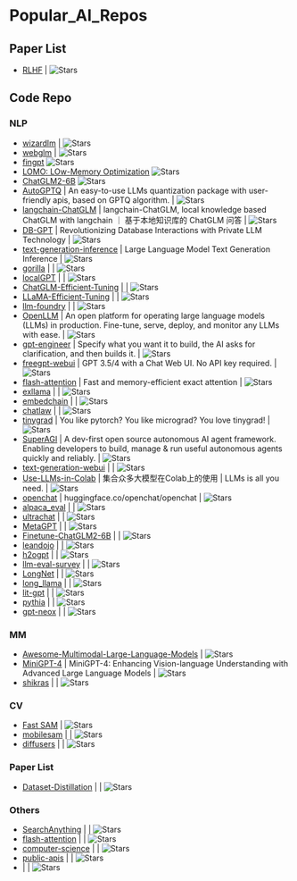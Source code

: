 # Popular_AI_Repos

## Paper List

- [RLHF](https://github.com/opendilab/awesome-RLHF) | ![Stars](https://img.shields.io/github/stars/opendilab/awesome-RLHF?style=social&label=Stars)

## Code Repo

### NLP
- [wizardlm](https://github.com/nlpxucan/wizardlm) | ![Stars](https://img.shields.io/github/stars/nlpxucan/wizardlm?style=social&label=Stars)
- [webglm](https://github.com/thudm/webglm) | ![Stars](https://img.shields.io/github/stars/thudm/webglm?style=social&label=Stars)
- [fingpt](https://github.com/ai4finance-foundation/fingpt) ![Stars](https://img.shields.io/github/stars/ai4finance-foundation/fingpt?style=social&label=Stars)
- [LOMO: LOw-Memory Optimization](https://github.com/openlmlab/lomo) ![Stars](https://img.shields.io/github/stars/openlmlab/lomo?style=social&label=Stars)
- [ChatGLM2-6B](https://github.com/THUDM/ChatGLM2-6B) ![Stars](https://img.shields.io/github/stars/THUDM/ChatGLM2-6B?style=social&label=Stars)
- [AutoGPTQ](https://github.com/PanQiWei/AutoGPTQ) | An easy-to-use LLMs quantization package with user-friendly apis, based on GPTQ algorithm. | ![Stars](https://img.shields.io/github/stars/PanQiWei/AutoGPTQ?style=social&label=Stars)
- [langchain-ChatGLM](https://github.com/imClumsyPanda/langchain-ChatGLM) | langchain-ChatGLM, local knowledge based ChatGLM with langchain ｜ 基于本地知识库的 ChatGLM 问答 | ![Stars](https://img.shields.io/github/stars/imClumsyPanda/langchain-ChatGLM?style=social&label=Stars)
- [DB-GPT](https://github.com/csunny/DB-GPT) | Revolutionizing Database Interactions with Private LLM Technology | ![Stars](https://img.shields.io/github/stars/csunny/DB-GPT?style=social&label=Stars)
- [text-generation-inference](https://github.com/huggingface/text-generation-inference) | Large Language Model Text Generation Inference | ![Stars](https://img.shields.io/github/stars/huggingface/text-generation-inference?style=social&label=Stars)
- [gorilla](https://github.com/ShishirPatil/gorilla) | | ![Stars](https://img.shields.io/github/stars/ShishirPatil/gorilla?style=social&label=Stars)
- [localGPT](https://github.com/PromtEngineer/localGPT) | | ![Stars](https://img.shields.io/github/stars/PromtEngineer/localGPT?style=social&label=Stars)
- [ChatGLM-Efficient-Tuning](https://github.com/hiyouga/ChatGLM-Efficient-Tuning) | | ![Stars](https://img.shields.io/github/stars/hiyouga/ChatGLM-Efficient-Tuning?style=social&label=Stars)
- [LLaMA-Efficient-Tuning](https://github.com/hiyouga/LLaMA-Efficient-Tuning) | | ![Stars](https://img.shields.io/github/stars/hiyouga/LLaMA-Efficient-Tuning?style=social&label=Stars)
- [llm-foundry](https://github.com/mosaicml/llm-foundry) | | ![Stars](https://img.shields.io/github/stars/mosaicml/llm-foundry?style=social&label=Stars)
- [OpenLLM](https://github.com/bentoml/OpenLLM) | An open platform for operating large language models (LLMs) in production. Fine-tune, serve, deploy, and monitor any LLMs with ease. | ![Stars](https://img.shields.io/github/stars/bentoml/OpenLLM?style=social&label=Stars)
- [gpt-engineer](https://github.com/AntonOsika/gpt-engineer) | Specify what you want it to build, the AI asks for clarification, and then builds it. | ![Stars](https://img.shields.io/github/stars/AntonOsika/gpt-engineer?style=social&label=Stars)
- [freegpt-webui](https://github.com/ramonvc/freegpt-webui) | GPT 3.5/4 with a Chat Web UI. No API key required. | ![Stars](https://img.shields.io/github/stars/ramonvc/freegpt-webui?style=social&label=Stars)
- [flash-attention](https://github.com/HazyResearch/flash-attention) | Fast and memory-efficient exact attention | ![Stars](https://img.shields.io/github/stars/HazyResearch/flash-attention?style=social&label=Stars)
- [exllama](https://github.com/turboderp/exllama) | | ![Stars](https://img.shields.io/github/stars/turboderp/exllama?style=social&label=Stars)
- [embedchain](https://github.com/embedchain/embedchain) | | ![Stars](https://img.shields.io/github/stars/embedchain/embedchain?style=social&label=Stars)
- [chatlaw](https://github.com/pku-yuangroup/chatlaw) | | ![Stars](https://img.shields.io/github/stars/pku-yuangroup/chatlaw?style=social&label=Stars)
- [tinygrad](https://github.com/geohot/tinygrad) | You like pytorch? You like micrograd? You love tinygrad! | ![Stars](https://img.shields.io/github/stars/geohot/tinygrad?style=social&label=Stars)
- [SuperAGI](https://github.com/TransformerOptimus/SuperAGI) | A dev-first open source autonomous AI agent framework. Enabling developers to build, manage & run useful autonomous agents quickly and reliably. | ![Stars](https://img.shields.io/github/stars/TransformerOptimus/SuperAGI?style=social&label=Stars)
- [text-generation-webui](https://github.com/oobabooga/text-generation-webui) | | ![Stars](https://img.shields.io/github/stars/oobabooga/text-generation-webui?style=social&label=Stars)
- [Use-LLMs-in-Colab](https://github.com/WangRongsheng/Use-LLMs-in-Colab) | 集合众多大模型在Colab上的使用 | LLMs is all you need. | ![Stars](https://img.shields.io/github/stars/WangRongsheng/Use-LLMs-in-Colab?style=social&label=Stars)
- [openchat](https://github.com/imoneoi/openchat) | huggingface.co/openchat/openchat | ![Stars](https://img.shields.io/github/stars/imoneoi/openchat?style=social&label=Stars)
- [alpaca_eval](https://github.com/tatsu-lab/alpaca_eval) | | ![Stars](https://img.shields.io/github/stars/tatsu-lab/alpaca_eval?style=social&label=Stars)
- [ultrachat](https://github.com/thunlp/ultrachat) | | ![Stars](https://img.shields.io/github/stars/thunlp/ultrachat?style=social&label=Stars)
- [MetaGPT](https://github.com/geekan/MetaGPT) | | ![Stars](https://img.shields.io/github/stars/geekan/MetaGPT?style=social&label=Stars)
- [Finetune-ChatGLM2-6B](https://github.com/SpongebBob/Finetune-ChatGLM2-6B) | | ![Stars](https://img.shields.io/github/stars/SpongebBob/Finetune-ChatGLM2-6B?style=social&label=Stars)
- [leandojo](https://github.com/lean-dojo/leandojo) | | ![Stars](https://img.shields.io/github/stars/lean-dojo/leandojo?style=social&label=Stars)
- [h2ogpt](https://github.com/h2oai/h2ogpt) | | ![Stars](https://img.shields.io/github/stars/h2oai/h2ogpt?style=social&label=Stars)
- [llm-eval-survey](https://github.com/mlgroupjlu/llm-eval-survey) | | ![Stars](https://img.shields.io/github/stars/mlgroupjlu/llm-eval-survey?style=social&label=Stars)
- [LongNet](https://github.com/kyegomez/LongNet) | | ![Stars](https://img.shields.io/github/stars/kyegomez/LongNet?style=social&label=Stars)
- [long_llama](https://github.com/cstankonrad/long_llama) | | ![Stars](https://img.shields.io/github/stars/cstankonrad/long_llama?style=social&label=Stars)
- [lit-gpt](https://github.com/Lightning-AI/lit-gpt) | | ![Stars](https://img.shields.io/github/stars/Lightning-AI/lit-gpt?style=social&label=Stars)
- [pythia](https://github.com/eleutherai/pythia) | | ![Stars](https://img.shields.io/github/stars/eleutherai/pythia?style=social&label=Stars)
- [gpt-neox](https://github.com/eleutherai/gpt-neox) | | ![Stars](https://img.shields.io/github/stars/eleutherai/gpt-neox?style=social&label=Stars)


### MM
- [Awesome-Multimodal-Large-Language-Models](https://github.com/bradyfu/awesome-multimodal-large-language-models) | ![Stars](https://img.shields.io/github/stars/bradyfu/awesome-multimodal-large-language-models?style=social&label=Stars)
- [MiniGPT-4](https://github.com/Vision-CAIR/MiniGPT-4) | MiniGPT-4: Enhancing Vision-language Understanding with Advanced Large Language Models | ![Stars](https://img.shields.io/github/stars/Vision-CAIR/MiniGPT-4?style=social&label=Stars)
- [shikras](https://github.com/shikras/shikra) | | ![Stars](https://img.shields.io/github/stars/shikras/shikra?style=social&label=Stars)

### CV
- [Fast SAM](https://github.com/casia-iva-lab/fastsam) | ![Stars](https://img.shields.io/github/stars/casia-iva-lab/fastsam?style=social&label=Stars)
- [mobilesam](https://github.com/chaoningzhang/mobilesam) | | ![Stars](https://img.shields.io/github/stars/chaoningzhang/mobilesam?style=social&label=Stars)
- [diffusers](https://github.com/huggingface/diffusers) | | ![Stars](https://img.shields.io/github/stars/huggingface/diffusers?style=social&label=Stars)

### Paper List
- [Dataset-Distillation](https://github.com/Guang000/Awesome-Dataset-Distillation) | | ![Stars](https://img.shields.io/github/stars/Guang000/Awesome-Dataset-Distillation?style=social&label=Stars)

### Others
- [SearchAnything](https://github.com/Immortalise/SearchAnything) | | ![Stars](https://img.shields.io/github/stars/Immortalise/SearchAnything?style=social&label=Stars)
- [flash-attention](https://github.com/hazyresearch/flash-attention) | | ![Stars](https://img.shields.io/github/stars/hazyresearch/flash-attention?style=social&label=Stars)
- [computer-science](https://github.com/ossu/computer-science) | | ![Stars](https://img.shields.io/github/stars/ossu/computer-science?style=social&label=Stars)
- [public-apis](https://github.com/public-apis/public-apis) | | ![Stars](https://img.shields.io/github/stars/public-apis/public-apis?style=social&label=Stars)
- []() | | ![Stars](https://img.shields.io/github/stars/?style=social&label=Stars)
